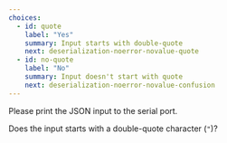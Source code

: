 ```yaml
---
choices:
  - id: quote
    label: "Yes"
    summary: Input starts with double-quote
    next: deserialization-noerror-novalue-quote
  - id: no-quote
    label: "No"
    summary: Input doesn't start with quote
    next: deserialization-noerror-novalue-confusion
---
```


Please print the JSON input to the serial port.

Does the input starts with a double-quote character (`"`)?